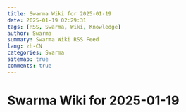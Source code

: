 ```yaml
---
title: Swarma Wiki for 2025-01-19
date: 2025-01-19 02:29:31
tags: [RSS, Swarma, Wiki, Knowledge]
author: Swarma
summary: Swarma Wiki RSS Feed
lang: zh-CN
categories: Swarma
sitemap: true
comments: true
---
```


# Swarma Wiki for 2025-01-19

